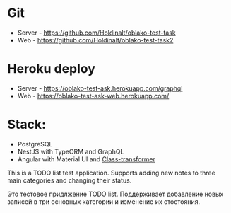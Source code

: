 # Git
+ Server - https://github.com/Holdinalt/oblako-test-task
+ Web - https://github.com/Holdinalt/oblako-test-task2

# Heroku deploy
+ Server - https://oblako-test-ask.herokuapp.com/graphql
+ Web - https://oblako-test-ask-web.herokuapp.com/

# Stack:
+ PostgreSQL
+ NestJS with TypeORM and GraphQL
+ Angular with Material UI and [Class-transformer](https://github.com/typestack/class-transformer)

This is a TODO list test application. Supports adding new notes to three main categories and changing their status.

Это тестовое придлжение TODO list. Поддерживает добавление новых записей в три основных категории и изменение их стостояния.
